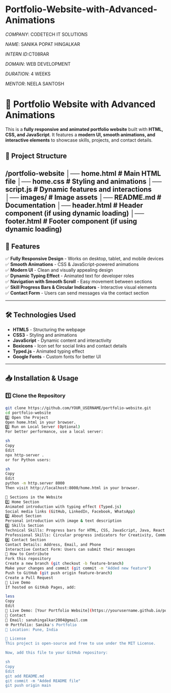 # Portfolio-Website-with-Advanced-Animations
*COMPANY*: CODETECH IT SOLUTIONS

*NAME*: SANIKA POPAT HINGALKAR

*INTERN ID*:CT08RAR

*DOMAIN*: WEB DEVELOPMENT

*DURATION*: 4 WEEKS

*MENTOR*: NEELA SANTOSH

# 🚀 Portfolio Website with Advanced Animations  

This is a **fully responsive and animated portfolio website** built with **HTML, CSS, and JavaScript**. It features a **modern UI, smooth animations, and interactive elements** to showcase skills, projects, and contact details.

## 📂 Project Structure
/portfolio-website │── home.html # Main HTML file │── home.css # Styling and animations │── script.js # Dynamic features and interactions │── images/ # Image assets │── README.md # Documentation │── header.html # Header component (if using dynamic loading) │── footer.html # Footer component (if using dynamic loading)
---

## **🌟 Features**
✅ **Fully Responsive Design** - Works on desktop, tablet, and mobile devices  
✅ **Smooth Animations** - CSS & JavaScript-powered animations  
✅ **Modern UI** - Clean and visually appealing design  
✅ **Dynamic Typing Effect** - Animated text for developer roles  
✅ **Navigation with Smooth Scroll** - Easy movement between sections  
✅ **Skill Progress Bars & Circular Indicators** - Interactive visual elements  
✅ **Contact Form** - Users can send messages via the contact section  

---

## **🛠️ Technologies Used**
- **HTML5** - Structuring the webpage  
- **CSS3** - Styling and animations  
- **JavaScript** - Dynamic content and interactivity  
- **Boxicons** - Icon set for social links and contact details  
- **Typed.js** - Animated typing effect  
- **Google Fonts** - Custom fonts for better UI  

---

## **📥 Installation & Usage**
### **1️⃣ Clone the Repository**
```sh
git clone https://github.com/YOUR_USERNAME/portfolio-website.git
cd portfolio-website
2️⃣ Open the Project
Open home.html in your browser.
3️⃣ Run on Local Server (Optional)
For better performance, use a local server:

sh
Copy
Edit
npx http-server .
or for Python users:

sh
Copy
Edit
python -m http.server 8000
Then visit http://localhost:8000/home.html in your browser.

📌 Sections in the Website
1️⃣ Home Section
Animated introduction with typing effect (Typed.js)
Social media links (GitHub, LinkedIn, Facebook, WhatsApp)
2️⃣ About Section
Personal introduction with image & text description
3️⃣ Skills Section
Technical Skills: Progress bars for HTML, CSS, JavaScript, Java, React
Professional Skills: Circular progress indicators for Creativity, Communication, Problem Solving, Teamwork
4️⃣ Contact Section
Contact Details: Address, Email, and Phone
Interactive Contact Form: Users can submit their messages
📌 How to Contribute
Fork this repository
Create a new branch (git checkout -b feature-branch)
Make your changes and commit (git commit -m "Added new feature")
Push to GitHub (git push origin feature-branch)
Create a Pull Request
📌 Live Demo
If hosted on GitHub Pages, add:

less
Copy
Edit
🔗 Live Demo: [Your Portfolio Website](https://yourusername.github.io/portfolio-website/)
📩 Contact
💬 Email: sanuhingalkar2004@gmail.com
🌐 Portfolio: Sanika's Portfolio
📍 Location: Pune, India

📜 License
This project is open-source and free to use under the MIT License.

Now, add this file to your GitHub repository:

sh
Copy
Edit
git add README.md
git commit -m "Added README file"
git push origin main

